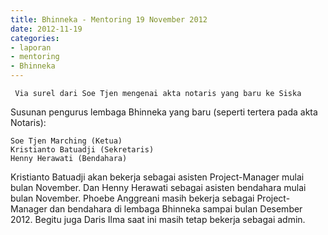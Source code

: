 ```yaml
---
title: Bhinneka - Mentoring 19 November 2012
date: 2012-11-19
categories:
- laporan
- mentoring
- Bhinneka
---
```


     Via surel dari Soe Tjen mengenai akta notaris yang baru ke Siska

Susunan pengurus lembaga Bhinneka yang baru (seperti tertera pada akta Notaris):

    Soe Tjen Marching (Ketua)
    Kristianto Batuadji (Sekretaris)
    Henny Herawati (Bendahara)

Kristianto Batuadji akan bekerja sebagai asisten Project-Manager mulai bulan November. Dan Henny Herawati sebagai asisten bendahara mulai bulan November. Phoebe Anggreani masih bekerja sebagai Project-Manager dan bendahara di lembaga Bhinneka sampai bulan Desember 2012. Begitu juga Daris Ilma saat ini masih tetap bekerja sebagai admin. 
